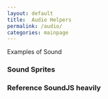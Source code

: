 ```yaml
---
layout: default
title:  Audio Helpers
permalink: /audio/
categories: mainpage
---
```


Examples of Sound

### Sound Sprites

### Reference SoundJS heavily
